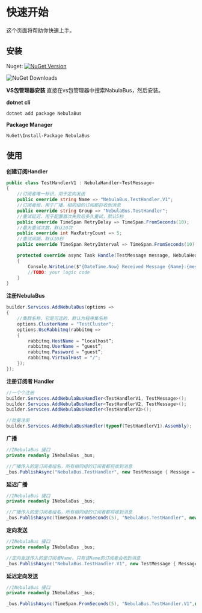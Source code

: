 # 快速开始

这个页面将帮助你快速上手。

## 安装
Nuget: [![NuGet Version](https://img.shields.io/nuget/v/NebulaBus?style=plastic&color=blue)](https://www.nuget.org/packages/NebulaBus/) 

![NuGet Downloads](https://img.shields.io/nuget/dt/NebulaBus?style=plastic&link=https%3A%2F%2Fwww.nuget.org%2Fpackages%2FNebulaBus)

**VS包管理器安装**
直接在vs包管理器中搜索NabulaBus，然后安装。

**dotnet cli**

```
dotnet add package NebulaBus
```

**Package Manager**

```
NuGet\Install-Package NebulaBus
```

## 使用

**创建订阅Handler**
```csharp
public class TestHandlerV1 : NebulaHandler<TestMessage>
{
    //订阅者唯一标识，用于定向发送
    public override string Name => "NebulaBus.TestHandler.V1";
    //订阅者组，用于广播，相同组的订阅都将收到消息
    public override string Group => "NebulaBus.TestHandler";
    //重试延迟，用于配置首次失败后多久重试，默认5秒
    public override TimeSpan RetryDelay => TimeSpan.FromSeconds(10);
    //最大重试次数，默认10次
    public override int MaxRetryCount => 5;
    //重试间隔，默认10秒
    public override TimeSpan RetryInterval => TimeSpan.FromSeconds(10);

    protected override async Task Handle(TestMessage message, NebulaHeader header)
    {
        Console.WriteLine($"{DateTime.Now} Received Message {Name}:{message.Message} Header:{header["customHeader"]} RetryCount:{header[NebulaHeader.RetryCount]}");
        //TODO: your logic code
    }
}
```
**注册NebulaBus**
```csharp
builder.Services.AddNebulaBus(options =>
{
    //集群名称，它是可选的，默认为程序集名称
    options.ClusterName = "TestCluster";
    options.UseRabbitmq(rabbitmq =>
    {
        rabbitmq.HostName = “localhost”;
        rabbitmq.UserName = “guest”;
        rabbitmq.Password = “guest”;
        rabbitmq.VirtualHost = "/";
    });
});
```

**注册订阅者 Handler**
```csharp
//一个个注册
builder.Services.AddNebulaBusHandler<TestHandlerV1, TestMessage>();
builder.Services.AddNebulaBusHandler<TestHandlerV2, TestMessage>();
builder.Services.AddNebulaBusHandler<TestHandlerV3>();

//批量注册
builder.Services.AddNebulaBusHandler(typeof(TestHandlerV1).Assembly);
```

**广播**

```csharp
//INebulaBus 接口
private readonly INebulaBus _bus;

//广播传入的是订阅者组名，所有相同组的订阅者都将收到消息
_bus.PublishAsync("NebulaBus.TestHandler", new TestMessage { Message = "Hello World" });
```

**延迟广播**

```csharp
//INebulaBus 接口
private readonly INebulaBus _bus;

//广播传入的是订阅者组名，所有相同组的订阅者都将收到消息
_bus.PublishAsync(TimeSpan.FromSeconds(5), "NebulaBus.TestHandler", new TestMessage { Message = "Hello World" });
```
**定向发送**

```csharp
//INebulaBus 接口
private readonly INebulaBus _bus;

//定向发送传入的是订阅者Name，只有该Name的订阅者会收到消息
_bus.PublishAsync("NebulaBus.TestHandler.V1", new TestMessage { Message = "Hello World" });
```
**延迟定向发送**

```csharp
//INebulaBus 接口
private readonly INebulaBus _bus;

_bus.PublishAsync(TimeSpan.FromSeconds(5), "NebulaBus.TestHandler.V1",new TestMessage { Message = "Hello World" });
```

